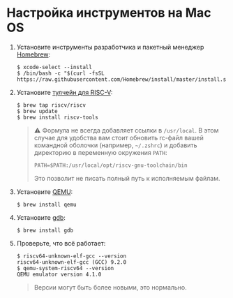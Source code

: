 # Настройка инструментов на Mac OS

1. Установите инструменты разработчика и пакетный менеджер [Homebrew](https://brew.sh/):
   
   ```
   $ xcode-select --install
   $ /bin/bash -c "$(curl -fsSL https://raw.githubusercontent.com/Homebrew/install/master/install.sh)"
   ```

2. Установите [тулчейн для RISC-V](https://github.com/riscv/homebrew-riscv):

   ```
   $ brew tap riscv/riscv
   $ brew update
   $ brew install riscv-tools
   ```

   > ⚠️ Формула не всегда добавляет ссылки в `/usr/local`. В этом случае для удобства вам стоит обновить rc-файл вашей командной оболочки (например, `~/.zshrc`) и добавить директорию в переменную окружения `PATH`:
   > 
   > ```
   > PATH=$PATH:/usr/local/opt/riscv-gnu-toolchain/bin
   > ```
   >
   > Это позволит не писать полный путь к исполняемым файлам.

3. Установите [QEMU](https://www.qemu.org/):

   ```
   $ brew install qemu
   ```

4. Установите [gdb](https://www.gnu.org/software/gdb/):

   ```
   $ brew install gdb
   ```

5. Проверьте, что всё работает:

   ```
   $ riscv64-unknown-elf-gcc --version
   riscv64-unknown-elf-gcc (GCC) 9.2.0
   $ qemu-system-riscv64 --version
   QEMU emulator version 4.1.0
   ```
   
   > Версии могут быть более новыми, это нормально.
